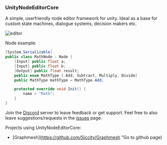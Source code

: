 
### UnityNodeEditorCore
A simple, userfriendly node editor framework for unity. Ideal as a base for custom state machines, dialogue systems, decision makers etc.

![editor](https://user-images.githubusercontent.com/6402525/30787371-1c3ae552-a187-11e7-853a-214914c2ba69.PNG)

Node example:
```csharp
[System.Serializable]
public class MathNode : Node {
    [Input] public float a;
    [Input] public float b;
    [Output] public float result;
    public enum MathType { Add, Subtract, Multiply, Divide}
    public MathType mathType = MathType.Add;

    protected override void Init() {
        name = "Math";
    }
}
```

Join the [Discord](https://discord.gg/qgPrHv4 "Join Discord server") server to leave feedback or get support.
Feel free to also leave suggestions/requests in the [issues](https://github.com/Siccity/UnityNodeEditorCore/issues "Go to Issues") page.

Projects using UnityNodeEditorCore:
* [Graphmesh](https://github.com/Siccity/Graphmesh "Go to github page)
